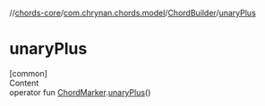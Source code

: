 //[chords-core](../../../index.md)/[com.chrynan.chords.model](../index.md)/[ChordBuilder](index.md)/[unaryPlus](unary-plus.md)



# unaryPlus  
[common]  
Content  
operator fun [ChordMarker](../-chord-marker/index.md).[unaryPlus](unary-plus.md)()  



